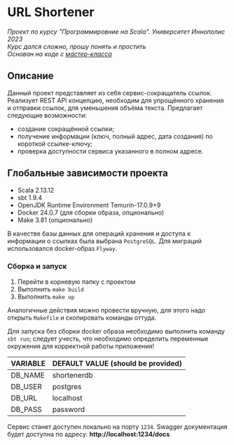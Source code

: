# URL Shortener
*Проект по курсу "Программировние на Scala". Университет Иннополис 2023*  
*Курс дался сложно, прошу понять и простить*  
*Основан на коде с [мастер-класса](https://github.com/Pain122/ProjectWorkshop)*

## Описание
Данный проект представляет из себя сервис-сокращатель ссылок. Реализует REST API концепцию, необходим для упрощённого хранения и отправки ссылок, для уменьшения объёма текста. Предлагает следующие возможности:
- создание сокращённой ссылки;
- получение информации (ключ, полный адрес, дата создания) по короткой ссылке-ключу;
- проверка доступности сервиса указанного в полном адресе.

## Глобальные зависимости проекта
- Scala 2.13.12
- sbt 1.9.4
- OpenJDK Runtime Environment Temurin-17.0.9+9
- Docker 24.0.7 (для сборки образа, опционально)
- Make 3.81 (опционально)

В качестве базы данных для операций хранения и доступа к информации о ссылках была выбрана `PostgreSQL`. Для миграций использовался docker-образ `Flyway`.

### Сборка и запуск
1. Перейти в корневую папку с проектом
2. Выполнить `make build`
3. Выполнить `make up`

Аналогичные действия можно провести вручную, для этого надо открыть `Makefile` и скопировать команды оттуда.

Для запуска без сборки docker образа необходимо выполнить команду `sbt run`; следует учесть, что необходимо определить переменные окружения для корректной работы приложения!

| VARIABLE | DEFAULT VALUE (should be provided)|
|---------|-------------|
| DB_NAME | shortenerdb |
| DB_USER | postgres    |
| DB_URL  | localhost   |
| DB_PASS | password    |


Сервис станет доступен локально на порту `1234`. Swagger документация будет доступна по адресу: **http://localhost:1234/docs**
